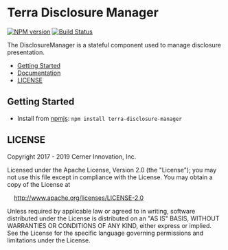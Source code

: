 # Terra Disclosure Manager

[![NPM version](https://badgen.net/npm/v/terra-disclosure-manager)](https://www.npmjs.org/package/terra-disclosure-manager)
[![Build Status](https://badgen.net/travis/cerner/terra-framework)](https://travis-ci.com/cerner/terra-framework)

The DisclosureManager is a stateful component used to manage disclosure presentation.

- [Getting Started](#getting-started)
- [Documentation](https://github.com/cerner/terra-framework/tree/master/packages/terra-disclosure-manager/docs)
- [LICENSE](#license)

## Getting Started

- Install from [npmjs](https://www.npmjs.com): `npm install terra-disclosure-manager`

## LICENSE

Copyright 2017 - 2019 Cerner Innovation, Inc.

Licensed under the Apache License, Version 2.0 (the "License"); you may not use this file except in compliance with the License. You may obtain a copy of the License at

&nbsp;&nbsp;&nbsp;&nbsp;http://www.apache.org/licenses/LICENSE-2.0

Unless required by applicable law or agreed to in writing, software distributed under the License is distributed on an "AS IS" BASIS, WITHOUT WARRANTIES OR CONDITIONS OF ANY KIND, either express or implied. See the License for the specific language governing permissions and limitations under the License.

